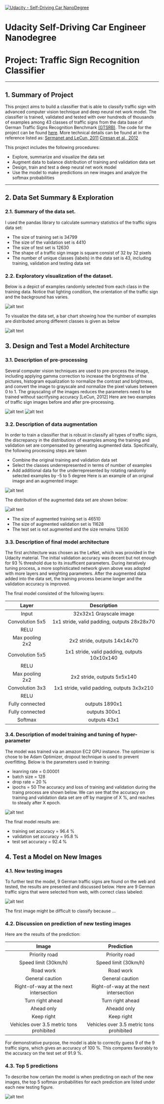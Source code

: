 [![Udacity - Self-Driving Car NanoDegree](https://s3.amazonaws.com/udacity-sdc/github/shield-carnd.svg)](http://www.udacity.com/drive)
# Udacity Self-Driving Car Engineer Nanodegree
# Project: Traffic Sign Recognition Classifier
---
## 1. Summary of Project
This project aims to build a classifier that is able to classify traffic sign with advanced computer vision technique and deep neural net work model. The classifier is trained, validated and tested with over hundreds of thousands of examples among 43 classes of traffic signs from the data base of German Traffic Signs Recognition Benchmark [(GTSRB)](http://benchmark.ini.rub.de/?section=gtsrb&subsection=dataset). The code for the project can be found [here](https://github.com/davidsky900/SelfDrivingCar-TrafficSign/blob/master/Traffic_Sign_Classifier.ipynb). More technical details can be found at in the reference listed as:
[Sermanet and LeCun, 2011](http://yann.lecun.com/exdb/publis/pdf/sermanet-ijcnn-11.pdf)
[Ciresan et al., 2012](http://xa.yimg.com/kq/groups/14962965/499730234/name/NN_PAPER.pdf)

This project includes the following procedures:
* Explore, summarize and visualize the data set
* Augment data to balance distribution of training and validation data set
* Design, train and test a deep neural net work model
* Use the model to make predictions on new images and analyze the softmax probabilities
---
## 2. Data Set Summary & Exploration
### 2.1. Summary of the data set. 
I used the pandas library to calculate summary statistics of the traffic
signs data set:

* The size of training set is 34799
* The size of the validation set is 4410
* The size of test set is 12630
* The shape of a traffic sign image is square consist of 32 by 32 pixels
* The number of unique classes (labels) in the data set is 43, including training, validation and testing data set

### 2.2. Exploratory visualization of the dataset.
Below is a depict of examples randomly selected from each class in the training data. Notice that lighting condition, the orientation of the traffic sign and the background has varies.

![alt text](https://github.com/davidsky900/SelfDrivingCar-TrafficSign/blob/master/examples/DataSetVisual.png)

To visualize the data set, a bar chart showing how the number of examples are distributed among different classes is given as below

![alt text](https://github.com/davidsky900/SelfDrivingCar-TrafficSign/blob/master/examples/DataSetDistribution.png)

## 3. Design and Test a Model Architecture
### 3.1. Description of pre-processing 
Several computer vision techniques are used to pre-process the image, including applying gamma correction to increase the brightness of the pictures, histogram equalization to normalize the contrast and brightness, and convert the image to grayscale and normalize the pixel values between 0 to 1. The grayscaling of the images reduces the parameters need to be trained without sacrifysing accuracy [LeCun, 2012]
Here are two examples of traffic sign images before and after pre-processing.

![alt text](https://github.com/davidsky900/SelfDrivingCar-TrafficSign/blob/master/examples/preProcessDemo8150.png)
![alt text](https://github.com/davidsky900/SelfDrivingCar-TrafficSign/blob/master/examples/preProcessDemo8109.png)

### 3.2. Description of data augmentation
In order to train a classifier that is robust in classify all types of traffic signs, the discrepancy in the distributions of examples among the training and validation set are compensated by generating augmented data. Specifically, the following processing steps are taken
* Combine the original training and validation data set
* Select the classes underrepresented in terms of number of examples
* Add additional data for the underrepresented by rotating randomly selected examples by -5 to 5 degree
Here is an example of an original image and an augmented image:

![alt text](https://github.com/davidsky900/SelfDrivingCar-TrafficSign/blob/master/examples/AugDemo7991.png)

The distribution of the augmented data set are shown below:

![alt text](https://github.com/davidsky900/SelfDrivingCar-TrafficSign/blob/master/examples/AugDataDist.png)

* The size of augmented training set is 46510
* The size of augmented validation set is 11628
* The test set is not augmented and the size remains 12630
### 3.3. Description of final model architecture
The first architecture was chosen as the LeNet, which was provided in the Udacity material. The initial validation accuracy was decent but not enough for 93 % threshold due to its insufficent parameters. During iteratively tuning process, a more sophisticated network given above was adopted with more layers and weighting parameters. After the augmented data added into the data set, the training process became longer and the validation accuracy is improved. 

The final model consisted of the following layers:

| Layer         		|     Description	        					| 
|:---------------------:|:---------------------------------------------:| 
| Input         		| 32x32x1 Grayscale image   							| 
| Convolution 5x5     	| 1x1 stride, valid padding, outputs 28x28x70 	|
| RELU					|												|
| Max pooling	2x2      	| 2x2 stride,  outputs 14x14x70 				|
| Convolution 5x5	    | 1x1 stride, valid padding, outputs 10x10x140   |
| RELU					|												|
| Max pooling	2x2      	| 2x2 stride,  outputs 5x5x140 				|
| Convolution 3x3	    | 1x1 stride, valid padding, outputs 3x3x210   |
| RELU					|												|
| Fully connected		| outputs 1890x1        									|
| Fully connected		| outputs 300x1        									|
| Softmax				| outputs 43x1        									|

### 3.4. Description of model training and tuning of hyper-parameter
The model was trained via  an amazon EC2 GPU instance. The optimizer is chose to be Adam Optimizer, dropout technique is used to prevent overfitting. Below is the parameters used in training:
* leanring rate = 0.00001
* batch size = 128
* drop rate = 20 %
* ipochs = 50
The accuracy and loss of training and validation during the traing process are shown below. We can see that the accuracy on training and validation data set are off by margine of X %, and reaches to steady after X epoch.

![alt text](https://github.com/davidsky900/SelfDrivingCar-TrafficSign/blob/master/examples/TrainingHistory.png)

The final model results are:
* training set accuracy = 96.4 %
* validation set accuracy =  95.8 %
* test set accuracy = 92.4 %

## 4. Test a Model on New Images
### 4.1. New testing images
To further test the model, 9 German traffic signs are found on the web and tested, the results are presented and discussed below. 
Here are 9 German traffic signs that were selected from web, with correct class labeled:

![alt text](https://github.com/davidsky900/SelfDrivingCar-TrafficSign/blob/master/examples/NewTestData.png)

The first image might be difficult to classify because ...

### 4.2. Discussion on prediction of new testing images
Here are the results of the prediction:

| Image			        |     Prediction	        					| 
|:---------------------:|:---------------------------------------------:| 
| Priority road      		| Priority road   									| 
| Speed limit (30km/h)     			| Speed limit (30km/h) 										|
| Road work					| Road work											|
| General caution	      		| General caution					 				|
| Right-of-way at the next intersection			| Right-of-way at the next intersection      							|
| Turn right ahead	      		| Turn right ahead					 				|
| Ahead only	      		| Aheadd only					 				|
| Keep right	      		| Keep right					 				|
| Vehicles over 3.5 metric tons prohibited	      		| Vehicles over 3.5 metric tons prohibited					 				|

For demonstrative purpose, the model is able to correctly guess 9 of the 9 traffic signs, which gives an accuracy of 100 %. This compares favorably to the accuracy on the test set of 91.9 %.

### 4.3. Top 5 predictions
To describe how certain the model is when predicting on each of the new images, the top 5 softmax probabilities for each prediction are listed under each new testing figure.

![alt text](https://github.com/davidsky900/SelfDrivingCar-TrafficSign/blob/master/examples/TopKDemo.png)


